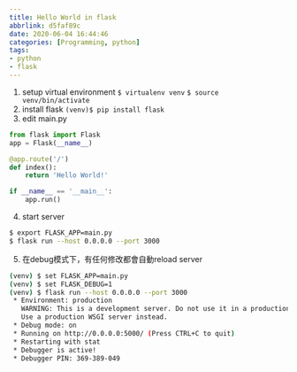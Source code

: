 ```yaml
---
title: Hello World in flask
abbrlink: d5faf89c
date: 2020-06-04 16:44:46
categories: [Programming, python]
tags:
- python
- flask
---
```

1. setup virtual environment
`$ virtualenv venv`
`$ source venv/bin/activate`
2. install flask
`(venv)$ pip install flask`
3. edit main.py
```python
from flask import Flask
app = Flask(__name__)

@app.route('/')
def index():
    return 'Hello World!'

if __name__ == '__main__':
    app.run()
```
4. start server
```bash
$ export FLASK_APP=main.py
$ flask run --host 0.0.0.0 --port 3000
```
5. 在debug模式下，有任何修改都會自動reload server
```bash
(venv) $ set FLASK_APP=main.py
(venv) $ set FLASK_DEBUG=1
(venv) $ flask run --host 0.0.0.0 --port 3000
 * Environment: production
   WARNING: This is a development server. Do not use it in a production deployment.
   Use a production WSGI server instead.
 * Debug mode: on
 * Running on http://0.0.0.0:5000/ (Press CTRL+C to quit)
 * Restarting with stat
 * Debugger is active!
 * Debugger PIN: 369-389-049
```